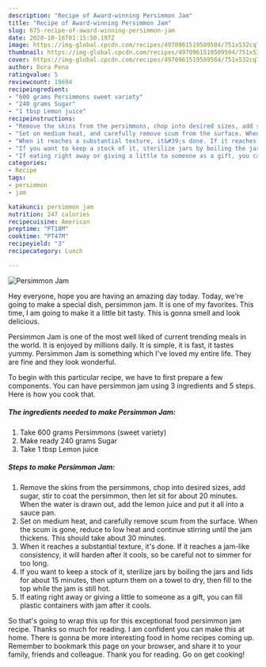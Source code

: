 ```yaml
---
description: "Recipe of Award-winning Persimmon Jam"
title: "Recipe of Award-winning Persimmon Jam"
slug: 675-recipe-of-award-winning-persimmon-jam
date: 2020-10-16T01:15:50.197Z
image: https://img-global.cpcdn.com/recipes/4970961519509504/751x532cq70/persimmon-jam-recipe-main-photo.jpg
thumbnail: https://img-global.cpcdn.com/recipes/4970961519509504/751x532cq70/persimmon-jam-recipe-main-photo.jpg
cover: https://img-global.cpcdn.com/recipes/4970961519509504/751x532cq70/persimmon-jam-recipe-main-photo.jpg
author: Dora Pena
ratingvalue: 5
reviewcount: 19694
recipeingredient:
- "600 grams Persimmons sweet variety"
- "240 grams Sugar"
- "1 tbsp Lemon juice"
recipeinstructions:
- "Remove the skins from the persimmons, chop into desired sizes, add sugar, stir to coat the persimmon, then let sit for about 20 minutes. When the water is drawn out, add the lemon juice and put it all into a sauce pan."
- "Set on medium heat, and carefully remove scum from the surface. When the scum is gone, reduce to low heat and continue stirring until the jam thickens. This should take about 30 minutes."
- "When it reaches a substantial texture, it&#39;s done. If it reaches a jam-like consistency, it will harden after it cools, so be careful not to simmer for too long."
- "If you want to keep a stock of it, sterilize jars by boiling the jars and lids for about 15 minutes, then upturn them on a towel to dry, then fill to the top while the jam is still hot."
- "If eating right away or giving a little to someone as a gift, you can fill plastic containers with jam after it cools."
categories:
- Recipe
tags:
- persimmon
- jam

katakunci: persimmon jam 
nutrition: 247 calories
recipecuisine: American
preptime: "PT18M"
cooktime: "PT47M"
recipeyield: "3"
recipecategory: Lunch

---
```



![Persimmon Jam](https://img-global.cpcdn.com/recipes/4970961519509504/751x532cq70/persimmon-jam-recipe-main-photo.jpg)

Hey everyone, hope you are having an amazing day today. Today, we're going to make a special dish, persimmon jam. It is one of my favorites. This time, I am going to make it a little bit tasty. This is gonna smell and look delicious.



Persimmon Jam is one of the most well liked of current trending meals in the world. It is enjoyed by millions daily. It is simple, it is fast, it tastes yummy. Persimmon Jam is something which I've loved my entire life. They are fine and they look wonderful.


To begin with this particular recipe, we have to first prepare a few components. You can have persimmon jam using 3 ingredients and 5 steps. Here is how you cook that.

<!--inarticleads1-->

##### The ingredients needed to make Persimmon Jam:

1. Take 600 grams Persimmons (sweet variety)
1. Make ready 240 grams Sugar
1. Take 1 tbsp Lemon juice




<!--inarticleads2-->

##### Steps to make Persimmon Jam:

1. Remove the skins from the persimmons, chop into desired sizes, add sugar, stir to coat the persimmon, then let sit for about 20 minutes. When the water is drawn out, add the lemon juice and put it all into a sauce pan.
1. Set on medium heat, and carefully remove scum from the surface. When the scum is gone, reduce to low heat and continue stirring until the jam thickens. This should take about 30 minutes.
1. When it reaches a substantial texture, it&#39;s done. If it reaches a jam-like consistency, it will harden after it cools, so be careful not to simmer for too long.
1. If you want to keep a stock of it, sterilize jars by boiling the jars and lids for about 15 minutes, then upturn them on a towel to dry, then fill to the top while the jam is still hot.
1. If eating right away or giving a little to someone as a gift, you can fill plastic containers with jam after it cools.




So that's going to wrap this up for this exceptional food persimmon jam recipe. Thanks so much for reading. I am confident you can make this at home. There is gonna be more interesting food in home recipes coming up. Remember to bookmark this page on your browser, and share it to your family, friends and colleague. Thank you for reading. Go on get cooking!
